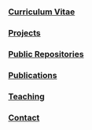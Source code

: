 ### [Curriculum Vitae](./curriculum_vitae.md)
### [Projects](./curriculum_vitae.md#current-projects)
### [Public Repositories](https://github.com/AndrewHakmi/repositories)
### [Publications](./priveleged.md)
### [Teaching](./priveleged.md)
### [Contact](./curriculum_vitae.md#personal-information-and-contact-details)
